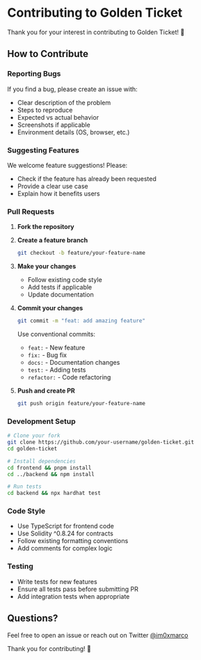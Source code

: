 # Contributing to Golden Ticket

Thank you for your interest in contributing to Golden Ticket! 🎉

## How to Contribute

### Reporting Bugs

If you find a bug, please create an issue with:
- Clear description of the problem
- Steps to reproduce
- Expected vs actual behavior
- Screenshots if applicable
- Environment details (OS, browser, etc.)

### Suggesting Features

We welcome feature suggestions! Please:
- Check if the feature has already been requested
- Provide a clear use case
- Explain how it benefits users

### Pull Requests

1. **Fork the repository**
2. **Create a feature branch**
   ```bash
   git checkout -b feature/your-feature-name
   ```

3. **Make your changes**
   - Follow existing code style
   - Add tests if applicable
   - Update documentation

4. **Commit your changes**
   ```bash
   git commit -m "feat: add amazing feature"
   ```
   Use conventional commits:
   - `feat:` - New feature
   - `fix:` - Bug fix
   - `docs:` - Documentation changes
   - `test:` - Adding tests
   - `refactor:` - Code refactoring

5. **Push and create PR**
   ```bash
   git push origin feature/your-feature-name
   ```

### Development Setup

```bash
# Clone your fork
git clone https://github.com/your-username/golden-ticket.git
cd golden-ticket

# Install dependencies
cd frontend && pnpm install
cd ../backend && npm install

# Run tests
cd backend && npx hardhat test
```

### Code Style

- Use TypeScript for frontend code
- Use Solidity ^0.8.24 for contracts
- Follow existing formatting conventions
- Add comments for complex logic

### Testing

- Write tests for new features
- Ensure all tests pass before submitting PR
- Add integration tests when appropriate

## Questions?

Feel free to open an issue or reach out on Twitter [@im0xmarco](https://x.com/im0xmarco)

Thank you for contributing! 🙏
